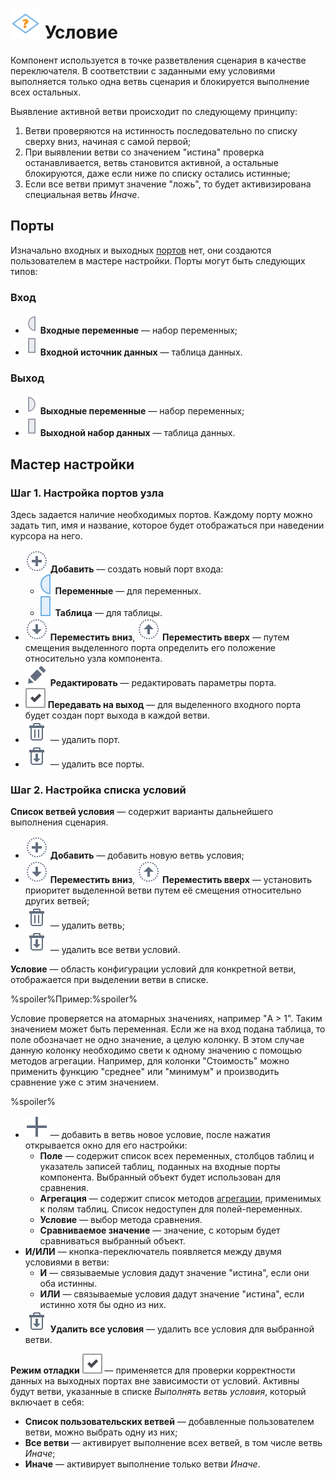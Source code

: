 # ![Условие](../../images/icons/vendors/condition.svg) Условие

Компонент используется в точке разветвления сценария в качестве переключателя. В соответствии с заданными ему условиями выполняется только одна ветвь сценария и блокируется выполнение всех остальных.

Выявление активной ветви происходит по следующему принципу:

1. Ветви проверяются на истинность последовательно по списку сверху вниз, начиная с самой первой;
1. При выявлении ветви со значением "истина" проверка останавливается, ветвь становится активной, а остальные блокируются, даже если ниже по списку остались истинные;
1. Если все ветви примут значение "ложь", то будет активизирована специальная ветвь *Иначе*.

## Порты

Изначально входных и выходных [портов](../../scenario/ports/README.md) нет, они создаются пользователем в мастере настройки. Порты могут быть следующих типов:

### Вход

* ![Входные переменные](../../images/icons/ports/input_variable_inactive.svg) **Входные переменные** — набор переменных;
* ![Входной источник данных](../../images/icons/ports/input_table_inactive.svg) **Входной источник данных** — таблица данных.

### Выход

* ![Выходные переменные](../../images/icons/ports/output_variable_inactive.svg) **Выходные переменные** — набор переменных;
* ![Выходной набор данных](../../images/icons/ports/output_table_inactive.svg) **Выходной набор данных** — таблица данных.

## Мастер настройки

### Шаг 1. Настройка портов узла

Здесь задается наличие необходимых портов. Каждому порту можно задать тип, имя и название, которое будет отображаться при наведении курсора на него.

* ![Создать новый порт](../../images/icons/toolbar-controls_18x18/toolbar-controls_18x18_plus_default.svg) **Добавить** — создать новый порт входа:
  * ![Для переменных](../../images/icons/ports/input_variable_hover.svg) **Переменные** — для переменных.
  * ![Для таблицы](../../images/icons/ports/input_table_hover.svg) **Таблица** — для таблицы.
* ![Смещение порта вниз](../../images/icons/toolbar-controls_18x18/toolbar-controls_18x18_movedown_default.svg) **Переместить вниз**, ![Смещение порта вверх](../../images/icons/toolbar-controls_18x18/toolbar-controls_18x18_moveup_default.svg) **Переместить вверх** — путем смещения выделенного порта определить его положение относительно узла компонента.
* ![Редактировать параметры порта](../../images/icons/toolbar-controls_18x18/toolbar-controls_18x18_edit_default.svg) **Редактировать** — редактировать параметры порта.
* ![Создание выхода](../../media/app/icons/toolbar-18/checked.svg) **Передавать на выход** — для выделенного входного порта будет создан порт выхода в каждой ветви.
* ![Удалить порт](../../images/icons/toolbar-controls_18x18/toolbar-controls_18x18_delete_default.svg) — удалить порт.
* ![Удалить все порты](../../images/icons/toolbar-controls_18x18/toolbar-controls_18x18_delete-all_default.svg) — удалить все порты.

### Шаг 2. Настройка списка условий

**Список ветвей условия** — содержит варианты дальнейшего выполнения сценария.

* ![Добавить ветвь](../../images/icons/toolbar-controls_18x18/toolbar-controls_18x18_plus_default.svg) **Добавить** — добавить новую ветвь условия;
* ![Переместить ветвь вниз](../../images/icons/toolbar-controls_18x18/toolbar-controls_18x18_movedown_default.svg) **Переместить вниз**, ![Переместить ветвь вверх](../../images/icons/toolbar-controls_18x18/toolbar-controls_18x18_moveup_default.svg) **Переместить вверх** — установить приоритет выделенной ветви путем её смещения относительно других ветвей;
* ![Удалить ветвь](../../images/icons/toolbar-controls_18x18/toolbar-controls_18x18_delete_default.svg) — удалить ветвь;
* ![Удалить все ветви](../../images/icons/toolbar-controls_18x18/toolbar-controls_18x18_delete-all_default.svg) — удалить все ветви условий.

**Условие** — область конфигурации условий для конкретной ветви, отображается при выделении ветви в списке.

%spoiler%Пример:%spoiler%

Условие проверяется на атомарных значениях, например "A > 1". Таким значением может быть переменная. Если же на вход подана таблица, то поле обозначает не одно значение, а целую колонку. В этом случае данную колонку необходимо свети к одному значению с помощью методов агрегации. Например, для колонки "Стоимость" можно применить функцию "среднее" или "минимум" и производить сравнение уже с этим значением.

%spoiler%

* ![Добавить новое условие](../../media/app/icons/toolbar-18/add.svg) — добавить в ветвь новое условие, после нажатия открывается окно для его настройки:
  * **Поле** — содержит список всех переменных, столбцов таблиц и указатель записей таблиц, поданных на входные порты компонента. Выбранный объект будет использован для сравнения.
  * **Агрегация** — содержит список методов [агрегации](../func/aggregation-functions.md), применимых к полям таблиц. Список недоступен для полей-переменных.
  * **Условие** — выбор метода сравнения.
  * **Сравниваемое значение** — значение, с которым будет сравниваться выбранный объект.
* **И/ИЛИ** — кнопка-переключатель появляется между двумя условиями в ветви:
  * **И** — связываемые условия дадут значение "истина", если они оба истинны.
  * **ИЛИ** — связываемые условия дадут значение "истина", если истинно хотя бы одно из них.
* ![**Удалить все условия**](../../images/icons/toolbar-controls_18x18/toolbar-controls_18x18_delete-all_default.svg) **Удалить все условия** — удалить все условия для выбранной ветви.

**Режим отладки** ![Режим отладки](../../media/app/icons/toolbar-18/checked.svg) — применяется для проверки корректности данных на выходных портах вне зависимости от условий. Активны будут ветви, указанные в списке *Выполнять ветвь условия*, который включает в себя:

* **Список пользовательских ветвей** — добавленные пользователем ветви, можно выбрать одну из них;
* **Все ветви** — активирует выполнение всех ветвей, в том числе ветвь *Иначе*;
* **Иначе** — активирует выполнение только ветви *Иначе*.